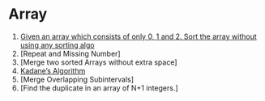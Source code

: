   # Array
1.  [Given an array which consists of only 0, 1 and 2. Sort the array without using any sorting algo](Array/Sort_012.java)
2.  [Repeat and Missing Number]
3.  [Merge two sorted Arrays without extra space]
4.  [Kadane’s Algorithm](Array/Kadane'sAlgo.java)
5.  [Merge Overlapping Subintervals]
6.  [Find the duplicate in an array of N+1 integers.]
